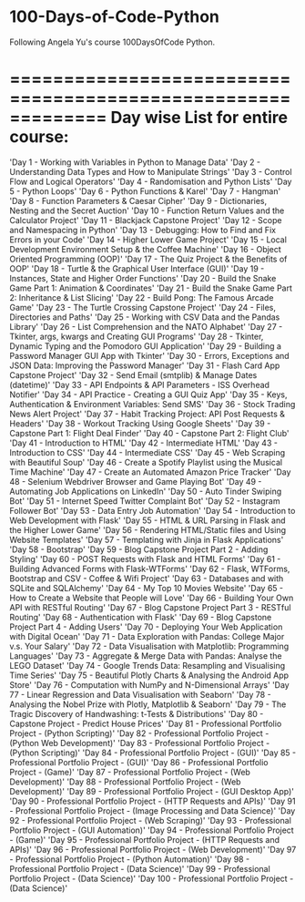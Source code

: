 # 100-Days-of-Code-Python

Following Angela Yu's course 100DaysOfCode Python.

=============================================================
Day wise List for entire course:
=============================================================

'Day 1 - Working with Variables in Python to Manage Data'
'Day 2 - Understanding Data Types and How to Manipulate Strings'
'Day 3 - Control Flow and Logical Operators'
'Day 4 - Randomisation and Python Lists'
'Day 5 - Python Loops'
'Day 6 - Python Functions & Karel'
'Day 7 - Hangman'
'Day 8 - Function Parameters & Caesar Cipher'
'Day 9 - Dictionaries, Nesting and the Secret Auction'
'Day 10 - Function Return Values and the Calculator Project'
'Day 11 - Blackjack Capstone Project'
'Day 12 - Scope and Namespacing in Python'
'Day 13 - Debugging: How to Find and Fix Errors in your Code'
'Day 14 - Higher Lower Game Project'
'Day 15 - Local Development Environment Setup & the Coffee Machine'
'Day 16 - Object Oriented Programming (OOP)'
'Day 17 - The Quiz Project & the Benefits of OOP'
'Day 18 - Turtle & the Graphical User Interface (GUI)'
'Day 19 - Instances, State and Higher Order Functions'
'Day 20 - Build the Snake Game Part 1: Animation & Coordinates'
'Day 21 - Build the Snake Game Part 2: Inheritance & List Slicing'
'Day 22 - Build Pong: The Famous Arcade Game'
'Day 23 - The Turtle Crossing Capstone Project'
'Day 24 - Files, Directories and Paths'
'Day 25 - Working with CSV Data and the Pandas Library'
'Day 26 - List Comprehension and the NATO Alphabet'
'Day 27 - Tkinter, args, kwargs and Creating GUI Programs'
'Day 28 - Tkinter, Dynamic Typing and the Pomodoro GUI Application'
'Day 29 - Building a Password Manager GUI App with Tkinter'
'Day 30 - Errors, Exceptions and JSON Data: Improving the Password Manager'
'Day 31 - Flash Card App Capstone Project'
'Day 32 - Send Email (smtplib) & Manage Dates (datetime)'
'Day 33 - API Endpoints & API Parameters - ISS Overhead Notifier'
'Day 34 - API Practice - Creating a GUI Quiz App'
'Day 35 - Keys, Authentication & Environment Variables: Send SMS'
'Day 36 - Stock Trading News Alert Project'
'Day 37 - Habit Tracking Project: API Post Requests & Headers'
'Day 38 - Workout Tracking Using Google Sheets'
'Day 39 - Capstone Part 1: Flight Deal Finder'
'Day 40 - Capstone Part 2: Flight Club'
'Day 41 - Introduction to HTML'
'Day 42 - Intermediate HTML'
'Day 43 - Introduction to CSS'
'Day 44 - Intermediate CSS'
'Day 45 - Web Scraping with Beautiful Soup'
'Day 46 - Create a Spotify Playlist using the Musical Time Machine'
'Day 47 - Create an Automated Amazon Price Tracker'
'Day 48 - Selenium Webdriver Browser and Game Playing Bot'
'Day 49 - Automating Job Applications on LinkedIn'
'Day 50 - Auto Tinder Swiping Bot'
'Day 51 - Internet Speed Twitter Complaint Bot'
'Day 52 - Instagram Follower Bot'
'Day 53 - Data Entry Job Automation'
'Day 54 - Introduction to Web Development with Flask'
'Day 55 - HTML & URL Parsing in Flask and the Higher Lower Game'
'Day 56 - Rendering HTML/Static files and Using Website Templates'
'Day 57 - Templating with Jinja in Flask Applications'
'Day 58 - Bootstrap'
'Day 59 - Blog Capstone Project Part 2 - Adding Styling'
'Day 60 - POST Requests with Flask and HTML Forms'
'Day 61 - Building Advanced Forms with Flask-WTForms'
'Day 62 - Flask, WTForms, Bootstrap and CSV - Coffee & Wifi Project'
'Day 63 - Databases and with SQLite and SQLAlchemy'
'Day 64 - My Top 10 Movies Website'
'Day 65 - How to Create a Website that People will Love'
'Day 66 - Building Your Own API with RESTful Routing'
'Day 67 - Blog Capstone Project Part 3 - RESTful Routing'
'Day 68 - Authentication with Flask'
'Day 69 - Blog Capstone Project Part 4 - Adding Users'
'Day 70 - Deploying Your Web Application with Digital Ocean'
'Day 71 - Data Exploration with Pandas: College Major v.s. Your Salary'
'Day 72 - Data Visualisation with Matplotlib: Programming Languages'
'Day 73 - Aggregate & Merge Data with Pandas: Analyse the LEGO Dataset'
'Day 74 - Google Trends Data: Resampling and Visualising Time Series'
'Day 75 - Beautiful Plotly Charts & Analysing the Android App Store'
'Day 76 - Computation with NumPy and N-Dimensional Arrays'
'Day 77 - Linear Regression and Data Visualisation with Seaborn'
'Day 78 - Analysing the Nobel Prize with Plotly, Matplotlib & Seaborn'
'Day 79 - The Tragic Discovery of Handwashing: t-Tests & Distributions'
'Day 80 - Capstone Project - Predict House Prices'
'Day 81 - Professional Portfolio Project - (Python Scripting)'
'Day 82 - Professional Portfolio Project - (Python Web Development)'
'Day 83 - Professional Portfolio Project - (Python Scripting)'
'Day 84 - Professional Portfolio Project - (GUI)'
'Day 85 - Professional Portfolio Project - (GUI)'
'Day 86 - Professional Portfolio Project - (Game)'
'Day 87 - Professional Portfolio Project - (Web Development)'
'Day 88 - Professional Portfolio Project - (Web Development)'
'Day 89 - Professional Portfolio Project - (GUI Desktop App)'
'Day 90 - Professional Portfolio Project - (HTTP Requests and APIs)'
'Day 91 - Professional Portfolio Project - (Image Processing and Data Science)'
'Day 92 - Professional Portfolio Project - (Web Scraping)'
'Day 93 - Professional Portfolio Project - (GUI Automation)'
'Day 94 - Professional Portfolio Project - (Game)'
'Day 95 - Professional Portfolio Project - (HTTP Requests and APIs)'
'Day 96 - Professional Portfolio Project - (Web Development)'
'Day 97 - Professional Portfolio Project - (Python Automation)'
'Day 98 - Professional Portfolio Project - (Data Science)'
'Day 99 - Professional Portfolio Project - (Data Science)'
'Day 100 - Professional Portfolio Project - (Data Science)'
